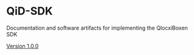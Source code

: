# QiD-SDK
Documentation and software artifacts for implementing the QlocxiBoxen SDK

[Version 1.0.0](v1.0.0)